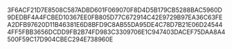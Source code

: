 3F6ACF21D7E8508C587ADBD601F069070F8D4D5B179CB5288BAC5960D9DEDBF4A4FCBED10367EE0FB805D77C672914C42E9729B97EA36C63FEA2DFB97620D11B46381E6D8BFD9C8AB55DA95DE4C78D7B21E06D245444FF5FBB3656DCDD9FB2B74FD983C3309706E1C947403DACEF75DAA8A4500F59C17D904CBEC294E738960E

